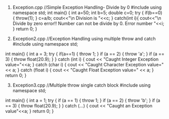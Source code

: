 1. Exception.cpp
//Simple Exception Handling- Divide by 0
#include <iostream>
using namespace std;
int main()
{
    int a=50;
    int b=5;
    double c=0;
    try
    {
        if(b==0)
        {
            throw(1);
        }
        c=a/b;
        cout<<"\n Division is "<<c;
    }
    catch(int i){
        cout<<"\n Divide by zero error!! Number can not be divide by 0. Error number "<<i;
    }
    return 0;
}

2. Exception2.cpp
//Exception Handling using multiple throw and catch
#include <iostream>
using namespace std;

int main()
{
    int a = 3;
    try
    {
    if(a==1)
    {
        throw 1;
    }
    if (a == 2)
    {
        throw 'a';
    }
    if (a == 3)
    {
        throw float(20.9);
    }
    }
    catch (int i)
    {
        cout << "Caught Integer Exception value="<<a;
    }
    catch (char i)
    {
        cout << "Caught Character Exception value=" << a;
    }
    catch (float i)
    {
        cout << "Caught Float Exception value=" << a;
    }
    return 0;
}

3. Exception3.cpp
//Multiple throw single catch block
#include <iostream>
using namespace std;

int main()
{
    int a = 1;
    try
    {
        if (a == 1)
        {
            throw 1;
        }
        if (a == 2)
        {
            throw 'b';
        }
        if (a == 3)
        {
            throw float(20.9);
        }
    }
    catch (...)
    {
        cout << "Caught an Exception value"<<a;
    }
    return 0;
}
